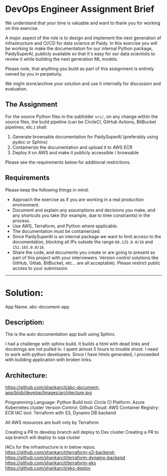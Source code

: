 # DevOps Engineer Assignment Brief

We understand that your time is valuable and want to thank you for working on this exercise.

A major aspect of the role is to design and implement the next generation of infrastructure and
CI/CD for data science at Paidy.
In this exercise you will be working to make the documentation for our internal Python package,
PaidySuperAI, publicly available so that it's easy for our data scientists to review it while
building the next generation ML models.

Please note, that anything you build as part of this assignment is entirely owned by you in
perpetuity.

We might store/archive your solution and use it internally for discussion and evaluation.

## The Assignment

For the source Python files in the subfolder `src/`, on any change within the source files,
the build pipeline (can be CircleCI, GitHub Actions, BitBucket pipelines, etc.) shall:

1. Generate browsable documentation for PaidySuperAI (preferably using pydoc or Sphinx)
2. Containerize the documentation and upload it to AWS ECR
3. Deploy it on AWS and make it publicly accessible / browsable

Please see the requirements below for additional restrictions.

## Requirements

Please keep the following things in mind:

* Approach the exercise as if you are working in a real production environment.
* Document and explain any assumptions and decisions you make, and any shortcuts you take (for
  example, due to time constraints) in the process.
* Use AWS, Terraform, and Python where applicable.
* The documentation must be containerized.
* Since PaidySuperAI is an internal package we want to limit access to the documentation, blocking
  all IPs outside the range `60.125.0.0/16` and `152.165.0.0/16`.
* Share the code, and documents you create or are going to present as part of this project with your
  interviewers. Version control solutions like GitHub, Gitlab, BitBucket, etc… are all
  acceptable). Please restrict public access to your submission.

****************************************************************************************************************************

# Solution:

App Name: abc-document-app

## Description:
The is the auto documentation app built using Sphinx.

I had a challenge with sphinx build. It builds a html with dead links and docstrings are not pulled in. I spent almost 5 hours to trouble shoot. 
I need to work with python developers. Since I have htmls generated, I proceeded with building application with broken links.

## Architecture:
https://github.com/shankarcit/abc-document-app/blob/develop/Images/architecture.jpg

Programming Language: Python
Build tool: Circle CI
Platform: Azure Kubernetes cluster
Version Control: Github
Cloud: AWS
Container Registry: ECR
IAC tool: Terraform with S3, Dynamo DB backend

All AWS resources are built only by Terraform

Creating a PR to develop branch will deploy to Dev cluster
Creating a PR to sqa branch will deploy to sqa cluster

IACs for the infrastructure is in below repos.
https://github.com/shankarcit/terraform-s3-backend-
https://github.com/shankarcit/terraform-dynamo-backend
https://github.com/shankarcit/terraform-eks
https://github.com/shankarcit/eks-deploy
